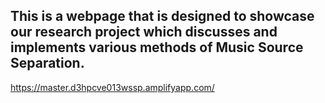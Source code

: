## This is a webpage that is designed to showcase our research project which discusses and implements various methods of Music Source Separation. 

https://master.d3hpcve013wssp.amplifyapp.com/

